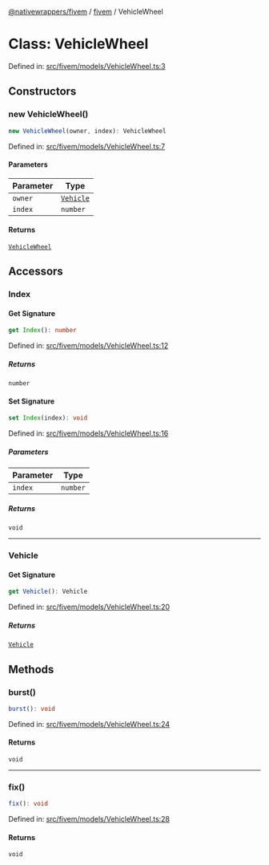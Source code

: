 [@nativewrappers/fivem](../../README.md) / [fivem](../README.md) / VehicleWheel

# Class: VehicleWheel

Defined in: [src/fivem/models/VehicleWheel.ts:3](https://github.com/nativewrappers/nativewrappers/blob/9823dedfda755d69570435af704d4d60473d3d5a/src/fivem/models/VehicleWheel.ts#L3)

## Constructors

### new VehicleWheel()

```ts
new VehicleWheel(owner, index): VehicleWheel
```

Defined in: [src/fivem/models/VehicleWheel.ts:7](https://github.com/nativewrappers/nativewrappers/blob/9823dedfda755d69570435af704d4d60473d3d5a/src/fivem/models/VehicleWheel.ts#L7)

#### Parameters

| Parameter | Type |
| ------ | ------ |
| `owner` | [`Vehicle`](Vehicle.md) |
| `index` | `number` |

#### Returns

[`VehicleWheel`](VehicleWheel.md)

## Accessors

### Index

#### Get Signature

```ts
get Index(): number
```

Defined in: [src/fivem/models/VehicleWheel.ts:12](https://github.com/nativewrappers/nativewrappers/blob/9823dedfda755d69570435af704d4d60473d3d5a/src/fivem/models/VehicleWheel.ts#L12)

##### Returns

`number`

#### Set Signature

```ts
set Index(index): void
```

Defined in: [src/fivem/models/VehicleWheel.ts:16](https://github.com/nativewrappers/nativewrappers/blob/9823dedfda755d69570435af704d4d60473d3d5a/src/fivem/models/VehicleWheel.ts#L16)

##### Parameters

| Parameter | Type |
| ------ | ------ |
| `index` | `number` |

##### Returns

`void`

***

### Vehicle

#### Get Signature

```ts
get Vehicle(): Vehicle
```

Defined in: [src/fivem/models/VehicleWheel.ts:20](https://github.com/nativewrappers/nativewrappers/blob/9823dedfda755d69570435af704d4d60473d3d5a/src/fivem/models/VehicleWheel.ts#L20)

##### Returns

[`Vehicle`](Vehicle.md)

## Methods

### burst()

```ts
burst(): void
```

Defined in: [src/fivem/models/VehicleWheel.ts:24](https://github.com/nativewrappers/nativewrappers/blob/9823dedfda755d69570435af704d4d60473d3d5a/src/fivem/models/VehicleWheel.ts#L24)

#### Returns

`void`

***

### fix()

```ts
fix(): void
```

Defined in: [src/fivem/models/VehicleWheel.ts:28](https://github.com/nativewrappers/nativewrappers/blob/9823dedfda755d69570435af704d4d60473d3d5a/src/fivem/models/VehicleWheel.ts#L28)

#### Returns

`void`

